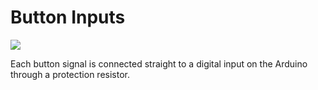 # Button Inputs

![](https://lh3.googleusercontent.com/QkESSnELnVaSQTFz1OA3l0BqIw6B_e8qOUoBOfRm7dB0My6WqQ0wDafpT_GJH4IksH6tGdPijOBXk-maseAGTlRa4RhWaQzMLvcKZD2k1zZq5ff6wOV1DG9bkGXmJPw0V_0V3KUX)

Each button signal is connected straight to a digital input on the Arduino through a protection resistor.

